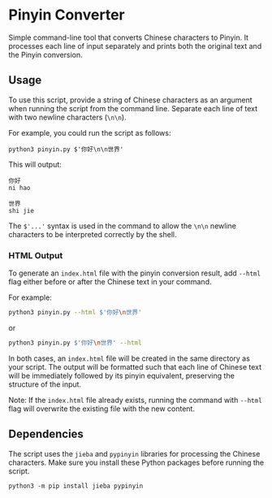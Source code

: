 # Pinyin Converter

Simple command-line tool that converts Chinese characters to Pinyin. It processes each line of input separately and prints both the original text and the Pinyin conversion.

## Usage

To use this script, provide a string of Chinese characters as an argument when running the script from the command line. Separate each line of text with two newline characters (`\n\n`).

For example, you could run the script as follows:

```shell
python3 pinyin.py $'你好\n\n世界'
```

This will output:

```
你好
ni hao

世界
shi jie
```

The `$'...'` syntax is used in the command to allow the `\n\n` newline characters to be interpreted correctly by the shell.

### HTML Output

To generate an `index.html` file with the pinyin conversion result, add `--html` flag either before or after the Chinese text in your command.

For example:

```bash
python3 pinyin.py --html $'你好\n世界'
```

or

```bash
python3 pinyin.py $'你好\n世界' --html
```

In both cases, an `index.html` file will be created in the same directory as your script. The output will be formatted such that each line of Chinese text will be immediately followed by its pinyin equivalent, preserving the structure of the input.

Note: If the `index.html` file already exists, running the command with `--html` flag will overwrite the existing file with the new content.

## Dependencies

The script uses the `jieba` and `pypinyin` libraries for processing the Chinese characters. Make sure you install these Python packages before running the script.

```shell
python3 -m pip install jieba pypinyin
```
